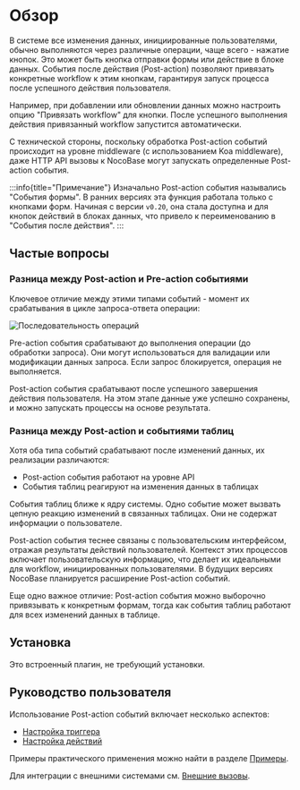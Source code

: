 # Обзор

<PluginInfo name="workflow-action-trigger" link="/handbook/workflow-action-trigger"></PluginInfo>

В системе все изменения данных, инициированные пользователями, обычно выполняются через различные операции, чаще всего - нажатие кнопок. Это может быть кнопка отправки формы или действие в блоке данных. События после действия (Post-action) позволяют привязать конкретные workflow к этим кнопкам, гарантируя запуск процесса после успешного действия пользователя.

Например, при добавлении или обновлении данных можно настроить опцию "Привязать workflow" для кнопки. После успешного выполнения действия привязанный workflow запустится автоматически.

С технической стороны, поскольку обработка Post-action событий происходит на уровне middleware (с использованием Koa middleware), даже HTTP API вызовы к NocoBase могут запускать определенные Post-action события.

:::info{title="Примечание"}
Изначально Post-action события назывались "События формы". В ранних версиях эта функция работала только с кнопками форм. Начиная с версии `v0.20`, она стала доступна и для кнопок действий в блоках данных, что привело к переименованию в "События после действия".
:::

## Частые вопросы

### Разница между Post-action и Pre-action событиями

Ключевое отличие между этими типами событий - момент их срабатывания в цикле запроса-ответа операции:

![Последовательность операций](https://static-docs.nocobase.com/Handbook/20240916013804.png)

Pre-action события срабатывают до выполнения операции (до обработки запроса). Они могут использоваться для валидации или модификации данных запроса. Если запрос блокируется, операция не выполняется.

Post-action события срабатывают после успешного завершения действия пользователя. На этом этапе данные уже успешно сохранены, и можно запускать процессы на основе результата.

### Разница между Post-action и событиями таблиц

Хотя оба типа событий срабатывают после изменений данных, их реализации различаются:

- Post-action события работают на уровне API
- События таблиц реагируют на изменения данных в таблицах

События таблиц ближе к ядру системы. Одно событие может вызвать цепную реакцию изменений в связанных таблицах. Они не содержат информации о пользователе.

Post-action события теснее связаны с пользовательским интерфейсом, отражая результаты действий пользователей. Контекст этих процессов включает пользовательскую информацию, что делает их идеальными для workflow, инициированных пользователями. В будущих версиях NocoBase планируется расширение Post-action событий.

Еще одно важное отличие: Post-action события можно выборочно привязывать к конкретным формам, тогда как события таблиц работают для всех изменений данных в таблице.

## Установка

Это встроенный плагин, не требующий установки.

## Руководство пользователя

Использование Post-action событий включает несколько аспектов:

- [Настройка триггера](./trigger.md)
- [Настройка действий](./action.md)

Примеры практического применения можно найти в разделе [Примеры](./example.md).

Для интеграции с внешними системами см. [Внешние вызовы](./http-api.md).
